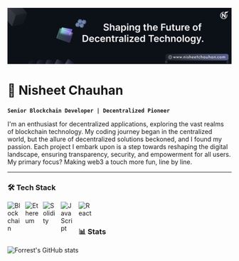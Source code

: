 ![Banner](https://github.com/nisheet94/nisheet94/blob/main/Bannerv1.png)

# 🚀 Nisheet Chauhan

**`Senior Blockchain Developer | Decentralized Pioneer`**

I'm an enthusiast for decentralized applications, exploring the vast realms of blockchain technology. My coding journey began in the centralized world, but the allure of decentralized solutions beckoned, and I found my passion. Each project I embark upon is a step towards reshaping the digital landscape, ensuring transparency, security, and empowerment for all users. My primary focus? Making web3 a touch more fun, line by line.

---

### 🛠️ Tech Stack
<img align="left" alt="Blockchain" width="30px" style="padding-right:10px;" src="https://simpleicons.org/icons/blockchain.com.svg"/>
<img align="left" alt="Ethereum" width="30px" style="padding-right:10px;" src="https://cdn.jsdelivr.net/gh/devicons/devicon/icons/ethereum/ethereum-plain.svg" />
<img align="left" alt="Solidity" width="30px" style="padding-right:10px;" src="https://cdn.jsdelivr.net/gh/devicons/devicon/icons/solidity/solidity-original.svg" />
<img align="left" alt="JavaScript" width="30px" style="padding-right:10px;" src="https://cdn.jsdelivr.net/gh/devicons/devicon/icons/javascript/javascript-plain.svg" />
<img align="left" alt="React" width="30px" style="padding-right:10px;" src="https://cdn.jsdelivr.net/gh/devicons/devicon/icons/react/react-original.svg" />

<br />

#


### 📊 Stats

![Forrest's GitHub stats](https://github-readme-stats.vercel.app/api?username=nisheet94&show_icons=true&theme=gruvbox)

